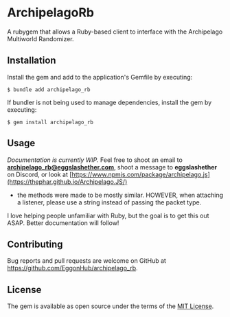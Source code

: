 # ArchipelagoRb
A rubygem that allows a Ruby-based client to interface with the 
Archipelago Multiworld Randomizer.

## Installation

Install the gem and add to the application's Gemfile by executing:

    $ bundle add archipelago_rb

If bundler is not being used to manage dependencies, install the gem by 
executing:

    $ gem install archipelago_rb

## Usage

*Documentation is currently WIP.*
Feel free to shoot an email to **archipelago_rb@eggslashether.com**, 
shoot a message to **eggslashether** on Discord, or look at [https://www.npmjs.com/package/archipelago.js](https://thephar.github.io/Archipelago.JS/)
 - the methods were made to be mostly similar. HOWEVER, when attaching a
 listener, please use a string instead of passing the packet type.

I love helping people unfamiliar with Ruby, but the goal is to get this 
out ASAP. Better documentation will follow!

## Contributing

Bug reports and pull requests are welcome on GitHub at https://github.com/EggonHub/archipelago_rb.

## License

The gem is available as open source under the terms of the [MIT License](https://opensource.org/licenses/MIT).
